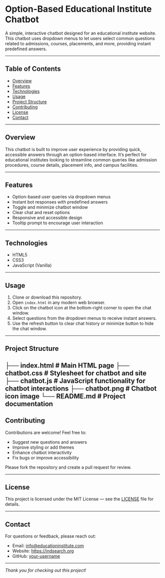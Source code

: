 # Option-Based Educational Institute Chatbot

A simple, interactive chatbot designed for an educational institute website. This chatbot uses dropdown menus to let users select common questions related to admissions, courses, placements, and more, providing instant predefined answers.

---

## Table of Contents

- [Overview](#overview)  
- [Features](#features)  
- [Technologies](#technologies)  
- [Usage](#usage)  
- [Project Structure](#project-structure)  
- [Contributing](#contributing)  
- [License](#license)  
- [Contact](#contact)  

---

## Overview

This chatbot is built to improve user experience by providing quick, accessible answers through an option-based interface. It’s perfect for educational institutes looking to streamline common queries like admission procedures, course details, placement info, and campus facilities.

---

## Features

- Option-based user queries via dropdown menus  
- Instant bot responses with predefined answers  
- Toggle and minimize chatbot window  
- Clear chat and reset options  
- Responsive and accessible design  
- Tooltip prompt to encourage user interaction  

---

## Technologies

- HTML5  
- CSS3  
- JavaScript (Vanilla)  

---

## Usage

1. Clone or download this repository.  
2. Open `index.html` in any modern web browser.  
3. Click on the chatbot icon at the bottom-right corner to open the chat window.  
4. Select questions from the dropdown menus to receive instant answers.  
5. Use the refresh button to clear chat history or minimize button to hide the chat window.

---

## Project Structure

├── index.html # Main HTML page
├── chatbot.css # Stylesheet for chatbot and site
├── chatbot.js # JavaScript functionality for chatbot interactions
├── chatbot.png # Chatbot icon image
└── README.md # Project documentation
---

## Contributing

Contributions are welcome! Feel free to:

- Suggest new questions and answers  
- Improve styling or add themes  
- Enhance chatbot interactivity  
- Fix bugs or improve accessibility  

Please fork the repository and create a pull request for review.

---

## License

This project is licensed under the MIT License — see the [LICENSE](LICENSE) file for details.

---

## Contact

For questions or feedback, please reach out:

- Email: info@educationinstitute.com  
- Website: https://indsearch.org  
- GitHub: [your-username](https://github.com/your-username)  

---

*Thank you for checking out this project!*
